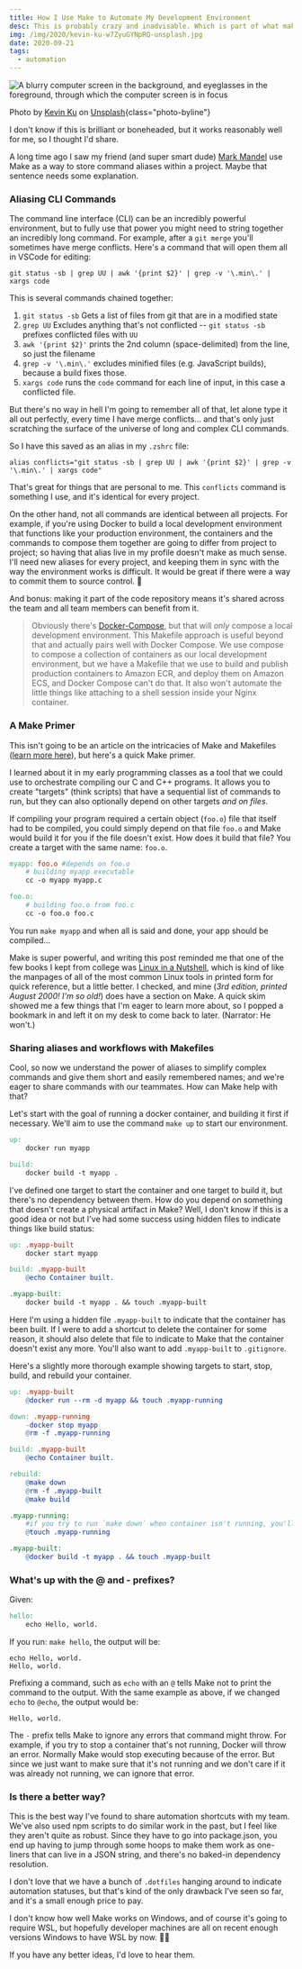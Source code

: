 ```yaml
---
title: How I Use Make to Automate My Development Environment
desc: This is probably crazy and inadvisable. Which is part of what makes it fun!
img: /img/2020/kevin-ku-w7ZyuGYNpRQ-unsplash.jpg
date: 2020-09-21
tags:
  - automation
---
```


![A blurry computer screen in the background, and eyeglasses in the foreground, through which the computer screen is in focus](/img/2020/kevin-ku-w7ZyuGYNpRQ-unsplash.jpg)

Photo by <a href="https://unsplash.com/@ikukevk?utm_source=unsplash&utm_medium=referral&utm_content=creditCopyText">Kevin Ku</a> on <a href="https://unsplash.com/s/photos/hacker?utm_source=unsplash&utm_medium=referral&utm_content=creditCopyText">Unsplash</a>{class="photo-byline"}

I don't know if this is brilliant or boneheaded, but it works reasonably well for me, so I thought I'd share.

A long time ago I saw my friend (and super smart dude) [Mark Mandel](https://twitter.com/neurotic) use Make as a way to store command aliases within a project. Maybe that sentence needs some explanation.

### Aliasing CLI Commands

The command line interface (CLI) can be an incredibly powerful environment, but to fully use that power you might need to string together an incredibly long command. For example, after a `git merge` you'll sometimes have merge conflicts. Here's a command that will open them all in VSCode for editing:

```shell
git status -sb | grep UU | awk '{print $2}' | grep -v '\.min\.' | xargs code
```

This is several commands chained together:

1. `git status -sb` Gets a list of files from git that are in a modified state
1. `grep UU` Excludes anything that's not conflicted -- `git status -sb` prefixes conflicted files with `UU`
1. `awk '{print $2}'` prints the 2nd column (space-delimited) from the line, so just the filename
1. `grep -v '\.min\.'` excludes minified files (e.g. JavaScript builds), because a build fixes those.
1. `xargs code` runs the `code` command for each line of input, in this case a conflicted file.

But there's no way in hell I'm going to remember all of that, let alone type it all out perfectly, every time I have merge conflicts... and that's only just scratching the surface of the universe of long and complex CLI commands.

So I have this saved as an alias in my `.zshrc` file:

```shell
alias conflicts="git status -sb | grep UU | awk '{print $2}' | grep -v '\.min\.' | xargs code"
```

That's great for things that are personal to me. This `conflicts` command is something I use, and it's identical for every project.

On the other hand, not all commands are identical between all projects. For example, if you're using Docker to build a local development environment that functions like your production environment, the containers and the commands to compose them together are going to differ from project to project; so having that alias live in my profile doesn't make as much sense. I'll need new aliases for every project, and keeping them in sync with the way the environment works is difficult. It would be great if there were a way to commit them to source control. 🤔

And bonus: making it part of the code repository means it's shared across the team and all team members can benefit from it.

> Obviously there's [Docker-Compose](https://docs.docker.com/compose/), but that will _only_ compose a local development environment. This Makefile approach is useful beyond that and actually pairs well with Docker Compose. We use compose to compose a collection of containers as our local development environment, but we have a Makefile that we use to build and publish production containers to Amazon ECR, and deploy them on Amazon ECS, and Docker Compose can't do that. It also won't automate the little things like attaching to a shell session inside your Nginx container.

### A Make Primer

This isn't going to be an article on the intricacies of Make and Makefiles ([learn more here](https://www.gnu.org/software/make/manual/html_node/index.html)), but here's a quick Make primer.

I learned about it in my early programming classes as a tool that we could use to orchestrate compiling our C and C++ programs. It allows you to create "targets" (think scripts) that have a sequential list of commands to run, but they can also optionally depend on other targets _and on files_.

If compiling your program required a certain object (`foo.o`) file that itself had to be compiled, you could simply depend on that file `foo.o` and Make would build it for you if the file doesn't exist. How does it build that file? You create a target with the same name: `foo.o`.

```makefile
myapp: foo.o #depends on foo.o
	# building myapp executable
	cc -o myapp myapp.c

foo.o:
	# building foo.o from foo.c
	cc -o foo.o foo.c
```

You run `make myapp` and when all is said and done, your app should be compiled...

Make is super powerful, and writing this post reminded me that one of the few books I kept from college was [Linux in a Nutshell](https://amzn.to/3ccrtJp), which is kind of like the manpages of all of the most common Linux tools in printed form for quick reference, but a little better. I checked, and mine (_3rd edition, printed August 2000! I'm so old!_) does have a section on Make. A quick skim showed me a few things that I'm eager to learn more about, so I popped a bookmark in and left it on my desk to come back to later. (Narrator: He won't.)

### Sharing aliases and workflows with Makefiles

Cool, so now we understand the power of aliases to simplify complex commands and give them short and easily remembered names; and we're eager to share commands with our teammates. How can Make help with that?

Let's start with the goal of running a docker container, and building it first if necessary. We'll aim to use the command `make up` to start our environment.

```makefile
up:
	docker run myapp

build:
	docker build -t myapp .
```

I've defined one target to start the container and one target to build it, but there's no dependency between them. How do you depend on something that doesn't create a physical artifact in Make? Well, I don't know if this is a good idea or not but I've had some success using hidden files to indicate things like build status:

```makefile
up: .myapp-built
	docker start myapp

build: .myapp-built
	@echo Container built.

.myapp-built:
	docker build -t myapp . && touch .myapp-built
```

Here I'm using a hidden file `.myapp-built` to indicate that the container has been built. If I were to add a shortcut to delete the container for some reason, it should also delete that file to indicate to Make that the container doesn't exist any more. You'll also want to add `.myapp-built` to `.gitignore`.

Here's a slightly more thorough example showing targets to start, stop, build, and rebuild your container.

```makefile
up: .myapp-built
	@docker run --rm -d myapp && touch .myapp-running

down: .myapp-running
	-docker stop myapp
	@rm -f .myapp-running

build: .myapp-built
	@echo Container built.

rebuild:
	@make down
	@rm -f .myapp-built
	@make build

.myapp-running:
	#if you try to run `make down` when container isn't running, you'll be here
	@touch .myapp-running

.myapp-built:
	@docker build -t myapp . && touch .myapp-built
```

### What's up with the @ and - prefixes?

Given:

```makefile
hello:
	echo Hello, world.
```

If you run: `make hello`, the output will be:

```
echo Hello, world.
Hello, world.
```

Prefixing a command, such as `echo` with an `@` tells Make not to print the command to the output. With the same example as above, if we changed `echo` to `@echo`, the output would be:

```
Hello, world.
```

The `-` prefix tells Make to ignore any errors that command might throw. For example, if you try to stop a container that's not running, Docker will throw an error. Normally Make would stop executing because of the error. But since we just want to make sure that it's not running and we don't care if it was already not running, we can ignore that error.

### Is there a better way?

This is the best way I've found to share automation shortcuts with my team. We've also used npm scripts to do similar work in the past, but I feel like they aren't quite as robust. Since they have to go into package.json, you end up having to jump through some hoops to make them work as one-liners that can live in a JSON string, and there's no baked-in dependency resolution.

I don't love that we have a bunch of `.dotfiles` hanging around to indicate automation statuses, but that's kind of the only drawback I've seen so far, and it's a small enough price to pay.

I don't know how well Make works on Windows, and of course it's going to require WSL, but hopefully developer machines are all on recent enough versions Windows to have WSL by now. 🤷‍♂️

If you have any better ideas, I'd love to hear them.

